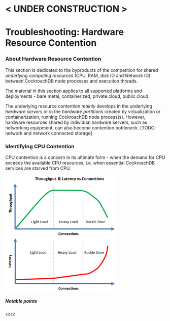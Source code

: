 #  **< UNDER CONSTRUCTION >**



# Troubleshooting: Hardware Resource Contention

### About Hardware Resource Contention

This section is dedicated to the byproducts of the competition for shared *underlying computing resources* (CPU, RAM, disk IO and Network IO) between CockroachDB node processes and execution threads.

The material in this section applies to all supported platforms and deployments - bare metal, containerized, private cloud, public cloud.

The underlying resource contention *mainly* develops in the underlying *hardware servers* or in the *hardware partitions* created by virtualization or containerization, running CockroachDB node process(s). However, hardware resources shared by individual hardware servers, such as networking equipment, can also become contention bottleneck. [TODO: network and network connected storage]



### Identifying CPU Contention

CPU contention is a concern in its ultimate form - when the demand for CPU exceeds the available CPU resources, i.e. when essential CockroachDB services are starved from CPU.

![Scalability curve](scalability-curve.sm.png)

##### Notable points

zzzz

